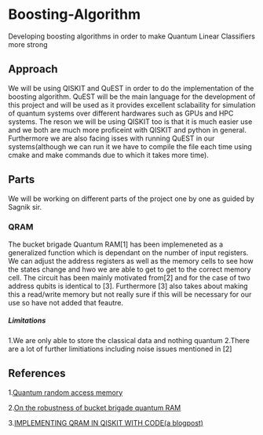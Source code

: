 # Boosting-Algorithm
Developing boosting algorithms in order to make Quantum Linear Classifiers more strong


## Approach
We will be using QISKIT and QuEST in order to do the implementation of the boosting algorithm. QuEST will be the main language for the development of this project and will be used as it provides excellent sclabaility for simulation of quantum systems over different hardwares such as GPUs and HPC systems. The reson we will be using QISKIT too is that it is much easier use and we both are much more proficeint with QISKIT and python in general. Furthermore we are also facing isses with running QuEST in our systems(although we can run it we have to compile the file each time using cmake and make commands due to which it takes more time). 

## Parts 
We will be working on different parts of the project one by one as guided by Sagnik sir.

### QRAM
The bucket brigade Quantum RAM[1] has been implemeneted as a generalized function which is dependant on the number of input registers. We can adjust the address registers as well as the memory cells to see how the states change and hwo we are able to get to get to the correct memory cell. The circuit has been mainly motivated from[2] and for the case of two address qubits is identical to [3]. Furthermore [3] also takes about making this a read/write memory but not really sure if this will be necessary for our use so have not added that feautre. 

##### Limitations
1.We are only able to store the classical data and nothing quantum 
2.There are a lot of further limitiations including noise issues mentioned in [2]


## References
1.[Quantum random access memory](https://arxiv.org/pdf/0708.1879.pdf)

2.[On the robustness of bucket brigade quantum RAM](https://arxiv.org/pdf/1502.03450.pdf) 

3.[IMPLEMENTING QRAM IN QISKIT WITH CODE(a blogpost)](https://quantumcomputinguk.org/tutorials/implementing-qram-in-qiskit-with-code)
